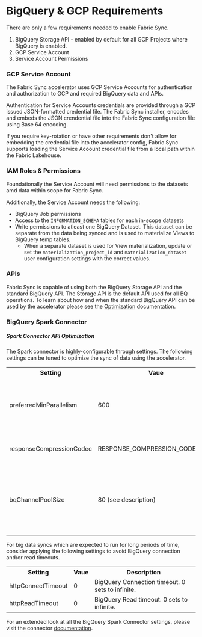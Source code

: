 # BigQuery & GCP Requirements
There are only a few requirements needed to enable Fabric Sync.
1. BigQuery Storage API - enabled by default for all GCP Projects where BigQuery is enabled.
2. GCP Service Account 
3. Service Account Permissions

### GCP Service Account
The Fabric Sync accelerator uses GCP Service Accounts for authentication and authorization to GCP and required BigQuery data and APIs. 

Authentication for Service Accounts credentials are provided through a GCP issued JSON-formatted credential file. The Fabric Sync installer, encodes and embeds the JSON crendential file into the Fabric Sync configuration file using Base 64 encoding. 

If you require key-rotation or have other requirements don't allow for embedding the credential file into the accelerator config, Fabric Sync supports loading the Service Acoount credential file from a local path within the Fabric Lakehouse.

### IAM Roles & Permissions
Foundationally the Service Account will need permissions to the datasets amd data within scope for Fabric Sync.

Additionally, the Service Account needs the following:
- BigQuery Job permissions
- Access to the <code>INFORMATION_SCHEMA</code> tables for each in-scope datasets
- Write permissions to atleast one BigQuery Dataset. This dataset can be separate from the data being synced and is used to materialize Views to BigQuery temp tables.
    - When a separate dataset is used for View materialization, update or set the <code>materialization_project_id</code> and <code>materialization_dataset</code> user configuration settings with the correct values.

### APIs
Fabric Sync is capable of using both the BigQuery Storage API and the standard BigQuery API. The Storage API is the default API used for all BQ operations. To learn about how and when the standard BigQuery API can be used by the accelerator please see the [Optimization](Optimizations.md) documentation.

### BigQuery Spark Connector

##### Spark Connector API Optimization
The Spark connector is highly-configurable through settings. The following settings can be tuned to optimize the sync of data using the accelerator.

<table>
    <tr>
        <th>Setting</th>
        <th>Vaue</th>
        <th>Description</th>
    </tr>
    <tr>
        <td>preferredMinParallelism</td>
        <td>600</td>
        <td>Preferred min. number of partitions data will be split into. May be less for small datasets or if resource constraints exists.</td>
    </tr>
    <tr>
        <td>responseCompressionCodec</td>
        <td>RESPONSE_COMPRESSION_CODEC_LZ4</td>
        <td>Read response compression, default is no compression.</td>
    </tr>
    <tr>
        <td>bqChannelPoolSize</td>
        <td>80 (see description)</td>
        <td>Size of the gRPC channel pool created by the BigQueryReadClient. Should atleast be set to the # of executor cores configured for your Spark cluster.</td>
    </tr>
</table>

For big data syncs which are expected to run for long periods of time, consider applying the following settings to avoid BigQuery connection and/or read timeouts.
<table>
    <tr>
        <th>Setting</th>
        <th>Vaue</th>
        <th>Description</th>
    </tr>
    <tr>
        <td>httpConnectTimeout</td>
        <td>0</td>
        <td>BigQuery Connection timeout. 0 sets to infinite.</td>
    </tr>
    <tr>
        <td>httpReadTimeout</td>
        <td>0</td>
        <td>BigQuery Read timeout. 0 sets to infinite.</td>
    </tr>
</table>

For an extended look at all the BigQuery Spark Connector settings, please visit the connector [documentation](https://github.com/GoogleCloudDataproc/spark-bigquery-connector?tab=readme-ov-file#properties).